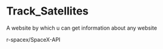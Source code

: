 # Track_Satellites
A website by which u can get information about any website


r-spacex/SpaceX-API


